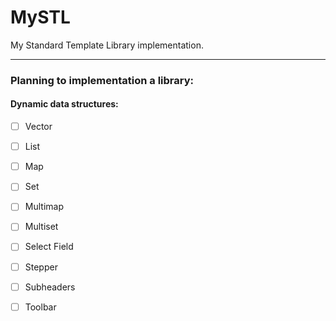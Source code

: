 # MySTL
My Standard Template Library implementation. 

---

### Planning to implementation a library: 

#### Dynamic data structures:
- [ ] Vector
- [ ] List
- [ ] Map
- [ ] Set
- [ ] Multimap 
- [ ] Multiset 
- [ ] Select Field
- [ ] Stepper
- [ ] Subheaders
- [ ] Toolbar

